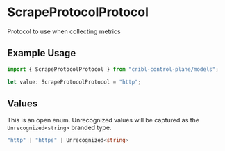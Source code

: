 # ScrapeProtocolProtocol

Protocol to use when collecting metrics

## Example Usage

```typescript
import { ScrapeProtocolProtocol } from "cribl-control-plane/models";

let value: ScrapeProtocolProtocol = "http";
```

## Values

This is an open enum. Unrecognized values will be captured as the `Unrecognized<string>` branded type.

```typescript
"http" | "https" | Unrecognized<string>
```
